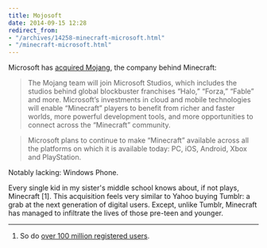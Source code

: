 ```yaml
---
title: Mojosoft
date: 2014-09-15 12:28
redirect_from:
- "/archives/14258-minecraft-microsoft.html"
- "/minecraft-microsoft.html"
---
```



Microsoft has [acquired Mojang](http://www.microsoft.com/en-us/news/press/2014/sept14/09-15news.aspx), the company behind Minecraft:

> The Mojang team will join Microsoft Studios, which includes the studios behind global blockbuster franchises “Halo,” “Forza,” “Fable” and more. Microsoft’s investments in cloud and mobile technologies will enable “Minecraft” players to benefit from richer and faster worlds, more powerful development tools, and more opportunities to connect across the “Minecraft” community.

> Microsoft plans to continue to make “Minecraft” available across all the platforms on which it is available today: PC, iOS, Android, Xbox and PlayStation.

Notably lacking: Windows Phone.

Every single kid in my sister's middle school knows about, if not plays, Minecraft [1]. This acquisition feels very similar to Yahoo buying Tumblr: a grab at the next generation of digital users. Except, unlike Tumblr, Minecraft has managed to infiltrate the lives of those pre-teen and younger.

---

1. So do [over 100 million registered users](http://www.ign.com/articles/2014/02/26/original-minecraft-reaches-100-million-registered-users).
